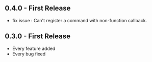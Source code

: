 ## 0.4.0 - First Release
* fix issue : Can't register a command with non-function callback.

## 0.3.0 - First Release
* Every feature added
* Every bug fixed
